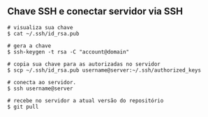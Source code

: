 <!DOCTYPE html>
<html>
<head>
<meta charset="utf-8">
<meta name="viewport" content="width=device-width, initial-scale=1.0">
<title>Chave SSH e conectar servidor via SSH</title>
<link rel="stylesheet" href="https://stackedit.io/res-min/themes/base.css" />
<script type="text/javascript" src="https://cdn.mathjax.org/mathjax/latest/MathJax.js?config=TeX-AMS_HTML"></script>
</head>
<body><div class="container"><h2 id="classes-para-codificação-de-e-mail-marketing-na-mailee">Chave SSH e conectar servidor via SSH</h2>

<pre class="prettyprint"><code class="language-sh hljs ruby hljs "><span class="hljs-comment"><span class="hljs-comment"># visualiza sua chave</span></span>
<span class="hljs-variable"><span class="hljs-variable">$ </span></span>cat ~<span class="hljs-regexp"><span class="hljs-regexp">/.ssh/id</span></span>_rsa.pub

<span class="hljs-comment"><span class="hljs-comment"># gera a chave</span></span>
<span class="hljs-variable"><span class="hljs-variable">$ </span></span>ssh-keygen -t rsa -<span class="hljs-constant"><span class="hljs-constant">C</span></span> <span class="hljs-string"><span class="hljs-string">"account@domain"</span></span>

<span class="hljs-comment"><span class="hljs-comment"># copia sua chave para as autorizadas no servidor</span></span>
<span class="hljs-variable"><span class="hljs-variable">$ </span></span>scp ~<span class="hljs-regexp"><span class="hljs-regexp">/.ssh/id</span></span>_rsa.pub username<span class="hljs-variable"><span class="hljs-variable">@server</span></span><span class="hljs-symbol"><span class="hljs-symbol">:~/</span></span>.ssh/authorized_keys

<span class="hljs-comment"><span class="hljs-comment"># conecta ao servidor.</span></span>
<span class="hljs-variable"><span class="hljs-variable">$ </span></span>ssh username<span class="hljs-variable"><span class="hljs-variable">@server</span></span>

<span class="hljs-comment"><span class="hljs-comment"># recebe no servidor a atual versão do repositório</span></span>
<span class="hljs-variable"><span class="hljs-variable">$ </span></span>git pull</code></pre></div></body>
</html>